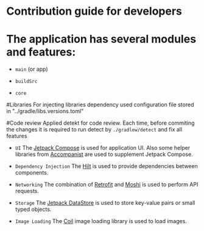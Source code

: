 # Contribution guide for developers

# The application has several modules and features:

* `main` (or app)

* `buildSrc`

* `core`


#Libraries
For injecting libraries dependency used configuration file stored in "../gradle/libs.versions.toml"

#Code review
Applied detekt for code review. Each time, before commiting the changes it is required to run detect by
`./gradlew/detect` and fix all features

* `UI`
  The [Jetpack Compose](https://developer.android.com/jetpack/compose) is used for application UI. Also some helper libraries from [Accompanist](https://google.github.io/accompanist/) are used to supplement Jetpack Compose.

* `Dependency Injection`
  The [Hilt](https://dagger.dev/hilt/modules) is used to provide dependencies between components.

* `Networking`
  The combination of [Retrofit](https://square.github.io/retrofit/) and [Moshi](https://github.com/square/moshi) is used to perform API requests.

* `Storage`
  The [Jetpack DataStore](https://developer.android.com/topic/libraries/architecture/datastore) is used to store key-value pairs or small typed objects.

* `Image Loading`
  The [Coil](https://coil-kt.github.io/coil/) image loading library is used to load images.